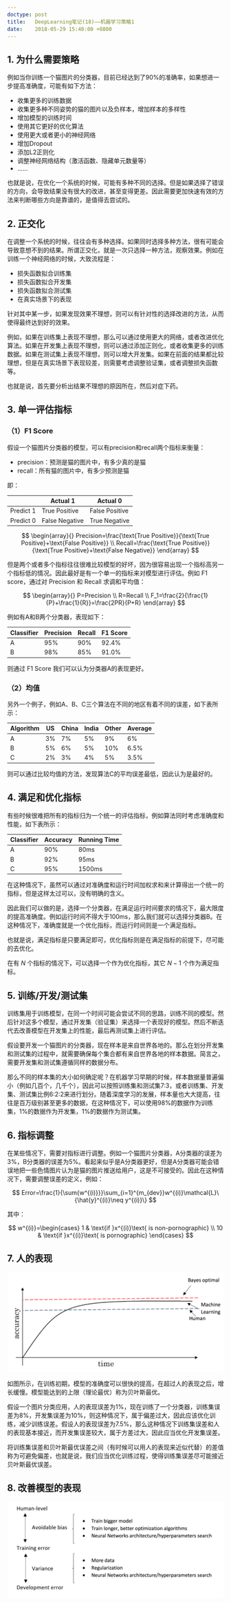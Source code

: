 ```yaml
---
doctype: post
title:   DeepLearning笔记(18)——机器学习策略1
date:    2018-05-29 15:40:00 +0800
---
```


## 1. 为什么需要策略

例如当你训练一个猫图片的分类器，目前已经达到了90%的准确率，如果想进一步提高准确度，可能有如下方法：

- 收集更多的训练数据
- 收集更多种不同姿势的猫的图片以及负样本，增加样本的多样性
- 增加模型的训练时间
- 使用其它更好的优化算法
- 使用更大或者更小的神经网络
- 增加Dropout
- 添加L2正则化
- 调整神经网络结构（激活函数、隐藏单元数量等）
- ……

也就是说，在优化一个系统的时候，可能有多种不同的选择。但是如果选择了错误的方向，会导致结果没有很大的改进，甚至变得更差。因此需要更加快速有效的方法来判断哪些方向是靠谱的，是值得去尝试的。

## 2. 正交化

在调整一个系统的时候，往往会有多种选择。如果同时选择多种方法，很有可能会导致意想不到的结果。所谓正交化，就是一次只选择一种方法，观察效果。例如在训练一个神经网络的时候，大致流程是：

- 损失函数拟合训练集
- 损失函数拟合开发集
- 损失函数拟合测试集
- 在真实场景下的表现

针对其中某一步，如果发现效果不理想，则可以有针对性的选择改进的方法，从而使得最终达到好的效果。

例如，如果在训练集上表现不理想，那么可以通过使用更大的网络，或者改进优化算法。如果在开发集上表现不理想，则可以通过添加正则化，或者收集更多的训练数据。如果在测试集上表现不理想，则可以增大开发集。如果在前面的结果都比较理想，但是在真实场景下表现较差，则需要考虑调整验证集，或者调整损失函数等。

也就是说，首先要分析出结果不理想的原因所在，然后对症下药。

## 3. 单一评估指标

### （1）F1 Score

假设一个猫图片分类器的模型，可以有precision和recall两个指标来衡量：

- precision：预测是猫的图片中，有多少真的是猫
- recall：所有猫的图片中，有多少预测是猫

即：

<table>
	<thead>
		<th></th>
		<th>Actual 1</th>
		<th>Actual 0</th>
	</thead>
	<tbody>
		<tr>
			<td>Predict 1</td>
			<td>True Positive</td>
			<td>False Positive</td>
		</tr>
		<tr>
			<td>Predict 0</td>
			<td>False Negative</td>
			<td>True Negative</td>
		</tr>
	</tbody>
</table>

$$
\begin{array}{}
Precision=\frac{\text{True Positive}}{\text{True Positive}+\text{False Positive}} \\
Recall=\frac{\text{True Positive}}{\text{True Positive}+\text{False Negative}}
\end{array}
$$

但是两个或者多个指标往往很难比较模型的好坏，因为很容易出现一个指标高另一个指标低的情况。因此最好是有一个单一的指标来对模型进行评估。例如 F1 score，通过对 Precision 和 Recall 求调和平均值：

$$
\begin{array}{}
P=Precision \\
R=Recall \\
F_1=\frac{2}{\frac{1}{P}+\frac{1}{R}}=\frac{2PR}{P+R}
\end{array}
$$

例如有A和B两个分类器，表现如下：

<table>
	<thead>
		<tr>
			<th>Classifier</th>
			<th>Precision</th>
			<th>Recall</th>
			<th>F1 Score</th>
		</tr>
	</thead>
	<tbody>
		<tr>
			<td>A</td>
			<td>95%</td>
			<td>90%</td>
			<td>92.4%</td>
		</tr>
		<tr>
			<td>B</td>
			<td>98%</td>
			<td>85%</td>
			<td>91.0%</td>
		</tr>
	</tbody>
</table>

则通过 F1 Score 我们可以认为分类器A的表现更好。


### （2）均值

另外一个例子，例如A、B、C三个算法在不同的地区有着不同的误差，如下表所示：

<table>
	<thead>
		<tr>
			<th>Algorithm</th>
			<th>US</th>
			<th>China</th>
			<th>India</th>
			<th>Other</th>
			<th>Average</th>
		</tr>
	</thead>
	<tbody>
		<tr>
			<td>A</td>
			<td>3%</td>
			<td>7%</td>
			<td>5%</td>
			<td>9%</td>
			<td>6%</td>
		</tr>
		<tr>
			<td>B</td>
			<td>5%</td>
			<td>6%</td>
			<td>5%</td>
			<td>10%</td>
			<td>6.5%</td>
		</tr>
		<tr>
			<td>C</td>
			<td>2%</td>
			<td>3%</td>
			<td>4%</td>
			<td>5%</td>
			<td>3.5%</td>
		</tr>
	</tbody>
</table>

则可以通过比较均值的方法，发现算法C的平均误差最低，因此认为是最好的。

## 4. 满足和优化指标

有些时候很难把所有的指标归为一个统一的评估指标，例如算法同时考虑准确度和性能，如下表所示：

<table>
	<thead>
		<tr>
			<th>Classifier</th>
			<th>Accuracy</th>
			<th>Running Time</th>
		</tr>
	</thead>
	<tbody>
		<tr>
			<td>A</td>
			<td>90%</td>
			<td>80ms</td>
		</tr>
		<tr>
			<td>B</td>
			<td>92%</td>
			<td>95ms</td>
		</tr>
		<tr>
			<td>C</td>
			<td>95%</td>
			<td>1500ms</td>
		</tr>
	</tbody>
</table>

在这种情况下，虽然可以通过对准确度和运行时间加权求和来计算得出一个统一的指标，但是这样太过可以，没有明确的含义。

因此我们可以做的是，选择一个分类器，在满足运行时间要求的情况下，最大限度的提高准确度。例如运行时间不得大于100ms，那么我们就可以选择分类器B。在这种情况下，准确度就是一个优化指标，而运行时间则是一个满足指标。

也就是说，满足指标是只要满足即可，优化指标则是在满足指标的前提下，尽可能的去优化。

在有 $N$ 个指标的情况下，可以选择一个作为优化指标，其它 $N-1$ 个作为满足指标。

## 5. 训练/开发/测试集

训练集用于训练模型，在同一个时间可能会尝试不同的思路，训练不同的模型。然后针对这多个模型，通过开发集（验证集）来选择一个表现好的模型。然后不断迭代去改善模型在开发集上的性能，最后再测试集上进行评估。

假设要开发一个猫图片的分类器，现在样本是来自世界各地的。那么在划分开发集和测试集的过程中，就需要确保每个集合都有来自世界各地的样本数据。简言之，需要开发集和测试集遵循同样的数据分布。

那么不同的样本集的大小如何确定呢？在机器学习早期的时候，样本数据量普遍偏小（例如几百个，几千个），因此可以按照训练集和测试集7:3，或者训练集、开发集、测试集比例6:2:2来进行划分。随着深度学习的发展，样本量也大大提高，往往是百万级别甚至更多的数据，在这种情况下，可以使用98%的数据作为训练集，1%的数据作为开发集，1%的数据作为测试集。

## 6. 指标调整

在某些情况下，需要对指标进行调整。例如一个猫图片分类器，A分类器的误差为3%，B分类器的误差为5%。看起来似乎是A分类器更好，但是A分类器可能会错误地把一些色情图片认为是猫的图片推送给用户，这是不可接受的。因此在这种情况下，需要调整误差的定义，例如：

$$
Error=\frac{1}{\sum{w^{(i)}}}\sum_{i=1}^{m_{dev}}w^{(i)}\mathcal{L}\{\hat{y}^{(i)}\neq y^{(i)}\}
$$

其中：

$$
w^{(i)}=\begin{cases}
1 & \text{if }x^{(i)}\text{ is non-pornographic} \\
10 & \text{if }x^{(i)}\text{ is pornographic} 
\end{cases}
$$

## 7. 人的表现

![](./img/2018/05/29/18-1.png)

如图所示，在训练初期，模型的准确度可以很快的提高，在超过人的表现之后，增长缓慢。模型能达到的上限（理论最优）称为贝叶斯最优。

假设一个图片分类应用，人的表现误差为1%，现在训练了一个分类器，训练集误差为8%，开发集误差为10%，则这种情况下，属于偏差过大，因此应该优化训练，减少训练误差。假设人的表现误差为7.5%，那么这种情况下训练集误差和人的表现基本接近，而开发集误差较大，属于方差过大，因此应当优化开发集误差。

将训练集误差和贝叶斯最优误差之间（有时候可以用人的表现来近似代替）的差值称为可避免偏差，也就是说，我们应当优化训练过程，使得训练集误差尽可能接近贝叶斯最优误差。

## 8. 改善模型的表现

![](./img/2018/05/29/18-2.png)
